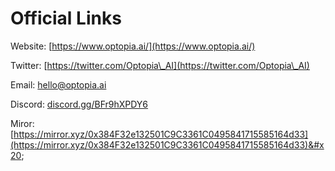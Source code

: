 # Official Links

Website: [https://www.optopia.ai/](https://www.optopia.ai/)

Twitter: [https://twitter.com/Optopia\_AI](https://twitter.com/Optopia\_AI)

Email: hello@optopia.ai

Discord: [discord.gg/BFr9hXPDY6](https://t.co/RnhgvWMa9e)

Miror: [https://mirror.xyz/0x384F32e132501C9C3361C0495841715585164d33](https://mirror.xyz/0x384F32e132501C9C3361C0495841715585164d33)&#x20;
